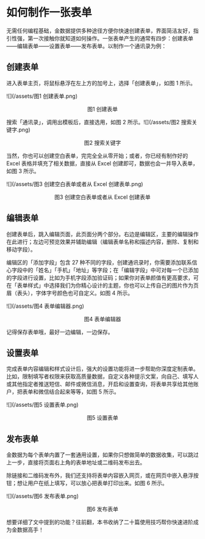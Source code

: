 # 如何制作一张表单

无需任何编程基础，金数据提供多种途径方便你快速创建表单，界面简洁友好，指引性强，第一次接触你就知道如何操作。一张表单产生的通常有四步：创建表单——编辑表单——设置表单——发布表单。以制作一个通讯录为例：

## 创建表单

进入表单主页，将鼠标悬浮在左上方的加号上，选择「创建表单」，如图 1 所示。

![](/assets/图1 创建表单.png)

<center>图1 创建表单</center>

搜索「通讯录」，调用出模板后，直接选用，如图 2 所示。![](/assets/图2 搜索关键字.png)

<center>图2 搜索关键字</center>

当然，你也可以创建空白表单，完完全全从零开始；或者，你已经有制作好的 Excel 表格并填充了相关数据，直接从 Excel 创建即可，数据也会一并导入表单，如图 3 所示。

![](/assets/图3 创建空白表单或者从 Excel 创建表单.png)

<center>图3 创建空白表单或者从 Excel 创建表单</center>

## 编辑表单

创建表单后，跳入编辑页面，此页面分两个部分。右边是编辑区，主要的编辑操作在此进行；左边可预览效果并辅助编辑（编辑表单名称和描述内容，删除、复制和移动字段）。

编辑区的「添加字段」包含 27 种不同的字段，创建通讯录时，你需要添加联系信心字段中的「姓名」「手机」「地址」等字段；在「编辑字段」中可对每一个已添加的字段进行设置，比如为手机字段添加验证码；如果你对表单颜值有更高要求，可在「表单样式」中选择我们为你精心设计的主题，你也可以上传自己的图片作为页眉（表头），字体字号颜色也可自定义。如图 4 所示。

![](/assets/图4 表单编辑器.png)

<center>图4 表单编辑器</center>

记得保存表单哦，最好一边编辑，一边保存。

## 设置表单

完成表单内容编辑和样式设计后，强大的设置功能将进一步帮助你深度定制表单。比如，限制填写者权限来获取高质量数据，自定义各种提示文案，向自己、填写人或其他指定者推送短信、邮件或微信消息，开启和设置查询，将表单共享给其他账户，把表单和微信结合起来等等，如图 5 所示。

![](/assets/图5 设置表单.png)

<center>图5 设置表单</center>

## 发布表单

金数据为每个表单内置了一套通用设置，如果你只想做简单的数据收集，可以跳过上一步，直接将页面右上角的表单地址或二维码发布出去。

除链接和二维码发布外，我们还支持将表单内容嵌入网页，或在网页中嵌入悬浮按钮；想让用户在纸上填写，可以放心把表单打印出来。如图 6 所示。

![](/assets/图6 发布表单.png)

<center>图6 发布表单</center>

想要详细了文中提到的功能？往前翻，本书收纳了二十篇使用技巧帮你快速进阶成为金数据高手！

